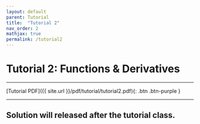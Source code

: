 ```yaml
---
layout: default
parent: Tutorial
title:  "Tutorial 2"
nav_order: 2
mathjax: true
permalink: /tutorial2
---
```


# Tutorial 2: Functions & Derivatives

---
[Tutorial PDF]({{ site.url }}/pdf/tutorial/tutorial2.pdf){: .btn .btn-purple }

---

## Solution will released after the tutorial class.